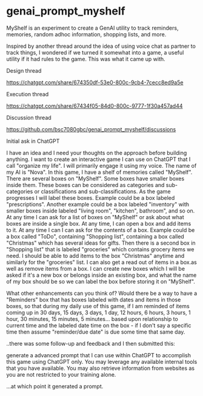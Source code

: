 # genai_prompt_myshelf
MyShelf is an experiment to create a GenAI utility to track reminders, memories, random adhoc information, shopping lists, and more.

Inspired by another thread around the idea of using voice chat as partner to track things, I wondered if we turned it somewhat into a game, a useful utility if it had rules to the game. This was what it came up with.

Design thread

https://chatgpt.com/share/674350df-53e0-800c-9cb4-7cecc8ed9a5e

Execution thread

https://chatgpt.com/share/67434f05-84d0-800c-9777-1f30a457ad44

Discussion thread

https://github.com/bsc7080gbc/genai_prompt_myshelf/discussions

Initial ask in ChatGPT

I have an idea and I need your thoughts on the approach before building anything. I want to create an interactive game I can use on ChatGPT that I call "organize my life". I will primarily engage it using my voice. The name of my AI is "Nova". In this game, I have a shelf of memories called "MyShelf". There are several boxes on "MyShelf". Some boxes have smaller boxes inside them. These boxes can be considered as categories and sub-categories or classifications and sub-classifications. As the game progresses I will label these boxes. Example could be a box labeled "prescriptions". Another example could be a box labeled "inventory" with smaller boxes inside labeled "living room", "kitchen", bathroom", and so on. At any time I can ask for a list of boxes on "MyShelf" or ask about what boxes are inside a single box. At any time, I can open a box and add items to it. At any time I can I can ask for the contents of a box. Example could be a box called "ToDo", containing "Shopping list", containing a box called "Christmas" which has several ideas for gifts. Then there is a second box in "Shopping list" that is labeled "groceries" which contains grocery items we need. I should be able to add items to the box "Christmas" anytime and similarly for the "groceries" list. I can also get a read out of items in a box.as well as remove items from a box. I can create new boxes which I will be asked if it's a new box or belongs inside an existing box, and what the name of my box should be so we can label the box before storing it on "MyShelf".

What other enhancements can you think of? Would there be a way to have a "Reminders" box that has boxes labeled with dates and items in those boxes, so that during my daily use of this game, if I am reminded of items coming up in 30 days, 15 days, 3 days, 1 day, 12 hours, 6 hours, 3 hours, 1 hour, 30 minutes, 15 minutes, 5 minutes... based upon relationship to current time and the labeled date time on the box - if I don't say a specific time then assume "reminder/due date" is due some time that same day.

..there was some follow-up and feedback and I then submitted this:

generate a advanced prompt that I can use within ChatGPT to accomplish this game using ChatGPT only. You may leverage any available internal tools that you have available. You may also retrieve information from websites as you are not restricted to your training alone.

...at which point it generated a prompt.
